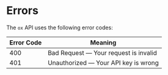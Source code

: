 # Errors

The `ox` API uses the following error codes:

Error Code | Meaning
---------- | -------
400 | Bad Request — Your request is invalid
401 | Unauthorized — Your API key is wrong
